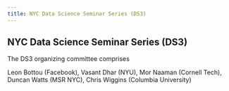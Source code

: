 ```yaml
---
title: NYC Data Science Seminar Series (DS3)
---
```


## NYC Data Science Seminar Series (DS3)

The DS3 organizing committee comprises

Leon Bottou (Facebook), Vasant Dhar (NYU), Mor Naaman (Cornell Tech), Duncan Watts (MSR NYC), Chris Wiggins (Columbia University)

